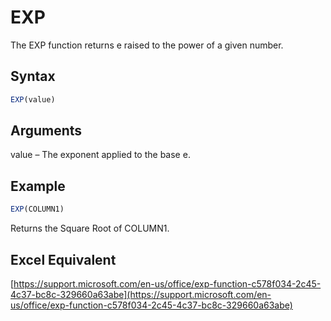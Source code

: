 # EXP

The EXP function returns e raised to the power of a given number.

## Syntax

```javascript
EXP(value)
```

## Arguments

value – The exponent applied to the base e.

## Example

```javascript
EXP(COLUMN1)
```

Returns the Square Root of COLUMN1.

## Excel Equivalent

[https://support.microsoft.com/en-us/office/exp-function-c578f034-2c45-4c37-bc8c-329660a63abe](https://support.microsoft.com/en-us/office/exp-function-c578f034-2c45-4c37-bc8c-329660a63abe)
